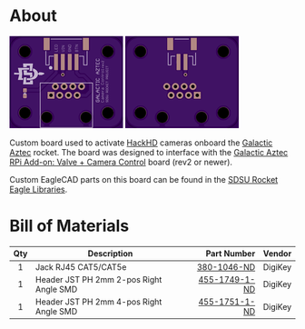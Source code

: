 # About

[![OSHPark PCB Top Thumbnail](artwork/thumb_top.png?raw=true)](artwork/top.png?raw=true)
[![OSHPark PCB Bottom Thumbnail](artwork/thumb_bottom.png?raw=true)](artwork/bottom.png?raw=true)

Custom board used to activate [HackHD] cameras onboard the [Galactic Aztec] rocket. The board was designed to interface with the [Galactic Aztec RPi Add-on: Valve + Camera Control] board (rev2 or newer).

Custom EagleCAD parts on this board can be found in the [SDSU Rocket Eagle Libraries].


# Bill of Materials

| Qty | Description                             | Part Number     | Vendor  |
|:---:|-----------------------------------------|----------------:|---------|
| 1   | Jack RJ45 CAT5/CAT5e                    | [380-1046-ND]   | DigiKey |
| 1   | Header JST PH 2mm 2-pos Right Angle SMD | [455-1749-1-ND] | DigiKey |
| 1   | Header JST PH 2mm 4-pos Right Angle SMD | [455-1751-1-ND] | DigiKey |


[HackHD]: http://hackhd.com/
[Galactic Aztec]: http://rocket.sdsu.edu/rockets
[Galactic Aztec RPi Add-on: Valve + Camera Control]: https://github.com/twyatt/galactic-aztec-rpi-addon-valve-camera
[SDSU Rocket Eagle Libraries]: https://github.com/twyatt/SDSURocket-Eagle-Libraries
[380-1046-ND]: http://www.digikey.com/product-detail/en/SS-7188-NF/380-1046-ND/388308
[455-1749-1-ND]: http://www.digikey.com/product-detail/en/S2B-PH-SM4-TB(LF)(SN)/455-1749-1-ND/926846
[455-1751-1-ND]: http://www.digikey.com/product-detail/en/S4B-PH-SM4-TB(LF)(SN)/455-1751-1-ND/926848